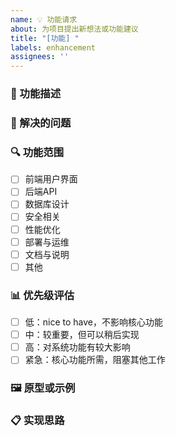 ```yaml
---
name: 💡 功能请求
about: 为项目提出新想法或功能建议
title: "[功能] "
labels: enhancement
assignees: ''
---
```


### 📝 功能描述

<!-- 清晰简洁地描述您想要的功能 -->

### 🤔 解决的问题

<!-- 描述这个功能会解决什么问题或满足什么需求 -->

### 🔍 功能范围

<!-- 选择这个功能的影响范围 -->
- [ ] 前端用户界面
- [ ] 后端API
- [ ] 数据库设计
- [ ] 安全相关
- [ ] 性能优化
- [ ] 部署与运维
- [ ] 文档与说明
- [ ] 其他

### 📊 优先级评估

<!-- 选择您认为的优先级 -->
- [ ] 低：nice to have，不影响核心功能
- [ ] 中：较重要，但可以稍后实现
- [ ] 高：对系统功能有较大影响
- [ ] 紧急：核心功能所需，阻塞其他工作

### 🖼️ 原型或示例

<!-- 如果可能，提供UI原型、伪代码或类似功能的参考链接 -->

### 📋 实现思路

<!-- 如果您有关于如何实现的想法，请在此分享 --> 